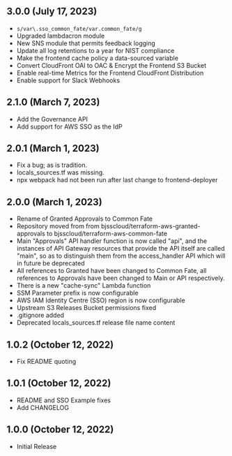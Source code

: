 ## 3.0.0 (July 17, 2023)

 * `s/var\.sso_common_fate/var.common_fate/g`
 * Upgraded lambdacron module
 * New SNS module that permits feedback logging
 * Update all log retentions to a year for NIST compliance
 * Make the frontend cache policy a data-sourced variable
 * Convert CloudFront OAI to OAC & Encrypt the Frontend S3 Bucket
 * Enable real-time Metrics for the Frontend CloudFront Distribution
 * Enable support for Slack Webhooks

## 2.1.0 (March 7, 2023)

 * Add the Governance API
 * Add support for AWS SSO as the IdP

## 2.0.1 (March 1, 2023)

 * Fix a bug; as is tradition.
 * locals_sources.tf was missing.
 * npx webpack had not been run after last change to frontend-deployer

## 2.0.0 (March 1, 2023)

 * Rename of Granted Approvals to Common Fate
 * Repository moved from from bjsscloud/terraform-aws-granted-approvals to bjsscloud/terraform-aws-common-fate
 * Main "Approvals" API handler function is now called "api", and the instances of API Gateway resources that provide the API itself are called "main", so as to distinguish them from the access_handler API which will in future be deprecated
 * All references to Granted have been changed to Common Fate, all references to Approvals have been changed to Main or API respectively.
 * There is a new "cache-sync" Lambda function
 * SSM Parameter prefix is now configurable
 * AWS IAM Identity Centre (SSO) region is now configurable
 * Upstream S3 Releases Bucket permissions fixed
 * .gitignore added
 * Deprecated locals_sources.tf release file name content

## 1.0.2 (October 12, 2022)

 * Fix README quoting

## 1.0.1 (October 12, 2022)

 * README and SSO Example fixes
 * Add CHANGELOG

## 1.0.0 (October 12, 2022)

 * Initial Release
